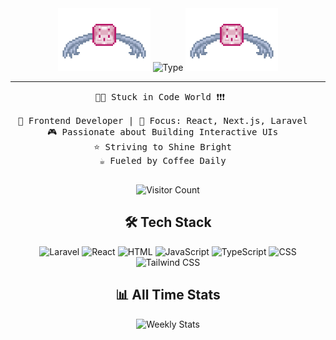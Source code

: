 <div align="center">

  <img src="https://github.com/akmaldarrya/akmaldarrya/blob/main/logo.gif" height="100" />
  <img src="https://readme-typing-svg.demolab.com?font=Fira+Code&weight=600&size=27&pause=1000&color=b6c4de&width=435&lines=Hi%2C+I'm+Akmal+Darrya+Fawwaz+!!" alt="Type" />
  <img src="https://github.com/akmaldarrya/akmaldarrya/blob/main/logo.gif" height="100" />

  <hr />

  <pre>
🧑‍💻 Stuck in Code World ❗❗❗   

👾 Frontend Developer | 🚀 Focus: React, Next.js, Laravel  
🎮 Passionate about Building Interactive UIs  
⭐ Striving to Shine Bright  
☕ Fueled by Coffee Daily  
  </pre>

  <div align="center">
    <img src="https://visitcount.itsvg.in/api?id=akmaldarrya&label=Profile%20Views&color=6&icon=6" alt="Visitor Count" />
  </div>

  <h2>🛠️ Tech Stack</h2>
  <div align="center">
    <img src="https://img.shields.io/badge/Laravel-FF2D20?style=for-the-badge&logo=laravel&logoColor=white" alt="Laravel" />
    <img src="https://img.shields.io/badge/React-20232A?style=for-the-badge&logo=react&logoColor=61DAFB" alt="React" />
    <img src="https://img.shields.io/badge/HTML-E34F26?style=for-the-badge&logo=html5&logoColor=white" alt="HTML" />
    <img src="https://img.shields.io/badge/JavaScript-F7DF1E?style=for-the-badge&logo=javascript&logoColor=black" alt="JavaScript" />
    <img src="https://img.shields.io/badge/TypeScript-3178C6?style=for-the-badge&logo=typescript&logoColor=white" alt="TypeScript" />
    <img src="https://img.shields.io/badge/CSS-1572B6?style=for-the-badge&logo=css3&logoColor=white" alt="CSS" />
    <img src="https://img.shields.io/badge/Tailwind_CSS-38B2AC?style=for-the-badge&logo=tailwind-css&logoColor=white" alt="Tailwind CSS" />
  </div>

  <h2>📊 All Time Stats</h2>
  <img width="80%" alt="Weekly Stats" src="https://github-readme-stats.vercel.app/api/wakatime?username=akmaldrrya&border_radius=5px&theme=dark&bg_color=0d1117&border_color=30363d&icon_color=79c0ff&show_icons=true&disable_animations=true&custom_title=Playtime%20Stats&title_color=f0a500">

  <br>

</div>
